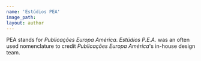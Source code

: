 ```yaml
---
name: 'Estúdios PEA'
image_path:
layout: author
---
```

PEA stands for _Publicações Europa América_. _Estúdios P.E.A._ was an often used nomenclature to credit _Publicações Europa América_'s in-house design team.